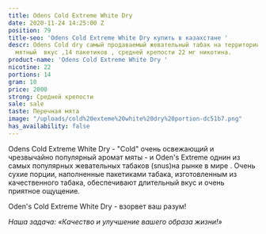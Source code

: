 ```yaml
---
title: Odens Cold Extreme White Dry
date: 2020-11-24 14:25:00 Z
position: 79
title-seo: 'Odens Cold Extreme White Dry купить в казахстане '
descr: Odens Cold dry самый продаваемый жевательный табак на территории СНГ. Приятный
  мятный  вкус ,14 пакетиков , средней крепости 22 мг никотина.
product-name: 'Odens Cold Extreme White Dry '
nicotine: 22
portions: 14
gram: 10
price: 2000
strong: Средней крепости
sale: sale
taste: Перечная мята
image: "/uploads/cold%20exteme%20white%20dry%20portion-dc51b7.png"
has_availability: false
---
```


Odens Cold Extreme White Dry - "Cold" очень освежающий и чрезвычайно популярный аромат мяты - и Oden's Extreme  однин из самых популярных жевательных табаков (snus)на рынке в мире . Очень сухие порции, наполненные  пакетиками табака, изготовленным из качественного табака, обеспечивают длительный вкус и очень приятное ощущение.

 Oden's Cold Extreme White Dry - взорвет ваш разум!

*Наша задача: «Качество и улучшение вашего образа жизни!»*
